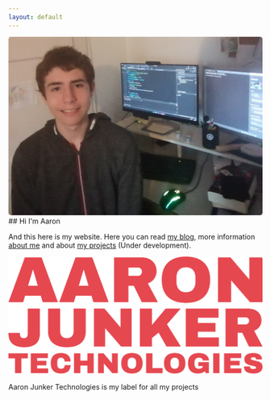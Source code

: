 ```yaml
---
layout: default
---
```


<img style="border-radius: 5px;" src="/images/profile_large.jpg" />
## Hi I'm Aaron

And this here is my website. Here you can read [my blog](/blog), more information [about me](/about) and about [my projects](/projects) (Under development).

<img style="border-radius: 5px;" src="/images/logo_large.png" />

Aaron Junker Technologies is my label for all my projects